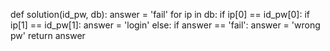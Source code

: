 def solution(id_pw, db):
    answer = 'fail'
    for ip in db:
        if ip[0] == id_pw[0]:
            if ip[1] == id_pw[1]:
                answer = 'login'
            else:
                if answer == 'fail':
                    answer = 'wrong pw'
    return answer